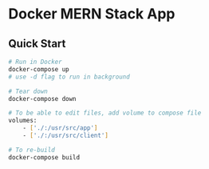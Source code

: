 # Docker MERN Stack App

## Quick Start

```bash
# Run in Docker
docker-compose up
# use -d flag to run in background

# Tear down
docker-compose down

# To be able to edit files, add volume to compose file
volumes:
    - ['./:/usr/src/app']
    - ['./:/usr/src/client']

# To re-build
docker-compose build
```
